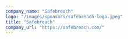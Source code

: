 ```yaml
---
company_name: "Safebreach"
logo: "/images/sponsors/safebreach-logo.jpeg"
title: "Safebreach"
company_url: "https://safebreach.com/"
---
```

